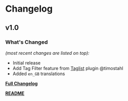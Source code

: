 # Changelog


## v1.0

### What's Changed

_(most recent changes are listed on top):_
- Initial release
- Add Tag Filter feature from [Taglist](https://github.com/TimoStahl/kanboard_plugin_taglist) plugin @timostahl
- Added `en_GB` translations


[**Full Changelog**](../master/changelog.md "See changes")

[**README**](../master/README.md "View README")
